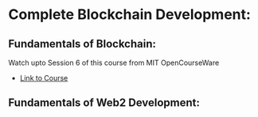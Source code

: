 # Complete Blockchain Development:

## Fundamentals of Blockchain:

Watch upto Session 6 of this course from MIT OpenCourseWare
- [Link to Course](https://ocw.mit.edu/courses/15-s12-blockchain-and-money-fall-2018/video_galleries/video-lectures/)

## Fundamentals of Web2 Development:

